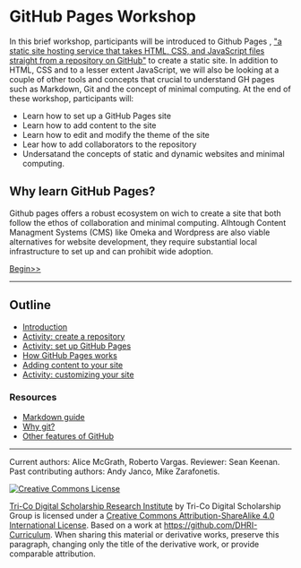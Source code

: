 # GitHub Pages Workshop

In this brief workshop, participants will be introduced to Github Pages , ["a static site hosting service that takes HTML, CSS, and JavaScript files straight from a repository on GitHub"](https://docs.github.com/en/pages/getting-started-with-github-pages/about-github-pages) to create a static site. In addition to HTML, CSS and to a lesser extent JavaScript, we will also be looking at a couple of other tools and concepts that crucial to understand GH pages such as Markdown, Git and the concept of minimal computing. At the end of these workshop, participants will:

- Learn how to set up a GitHub Pages site
- Learn how to add content to the site
- Learn how to edit and modify the theme of the site
- Lear how to add collaborators to the repository
- Undersatand the concepts of static and dynamic websites and minimal computing.


## Why learn GitHub Pages?

Github pages offers a robust ecosystem on wich to create a site that both follow the ethos of collaboration and minimal computing. Alhtough Content Managment Systems (CMS) like Omeka and Wordpress are also viable alternatives for website development, they require substantial local infrastructure to set up and can prohibit wide adoption. 

[Begin>>](sections/01-intro.md)

---


## Outline
- [Introduction](sections/01-intro.md)
- [Activity: create a repository](sections/02-repo.md)
- [Activity: set up GitHub Pages](sections/03-deploy.md)
- [How GitHub Pages works](sections/04-how.md)
- [Adding content to your site](sections/05-content.md)
- [Activity: customizing your site](sections/06-customize.md)

### Resources
- [Markdown guide](more/markdown.md)
- [Why git?](more/why_git.md)
- [Other features of GitHub](more/other_features.md)

---

Current authors: Alice McGrath, Roberto Vargas.
Reviewer: Sean Keenan.
Past contributing authors: Andy Janco, Mike Zarafonetis.

[![Creative Commons License](https://i.creativecommons.org/l/by-sa/4.0/88x31.png)](http://creativecommons.org/licenses/by-sa/4.0/)

[Tri-Co Digital Scholarship Research Institute](https://ds-pages.swarthmore.edu/dsri/) by Tri-Co Digital Scholarship Group is licensed under a [Creative Commons Attribution-ShareAlike 4.0 International License](http://creativecommons.org/licenses/by-sa/4.0/). Based on a work at <https://github.com/DHRI-Curriculum>. When sharing this material or derivative works, preserve this paragraph, changing only the title of the derivative work, or provide comparable attribution.
